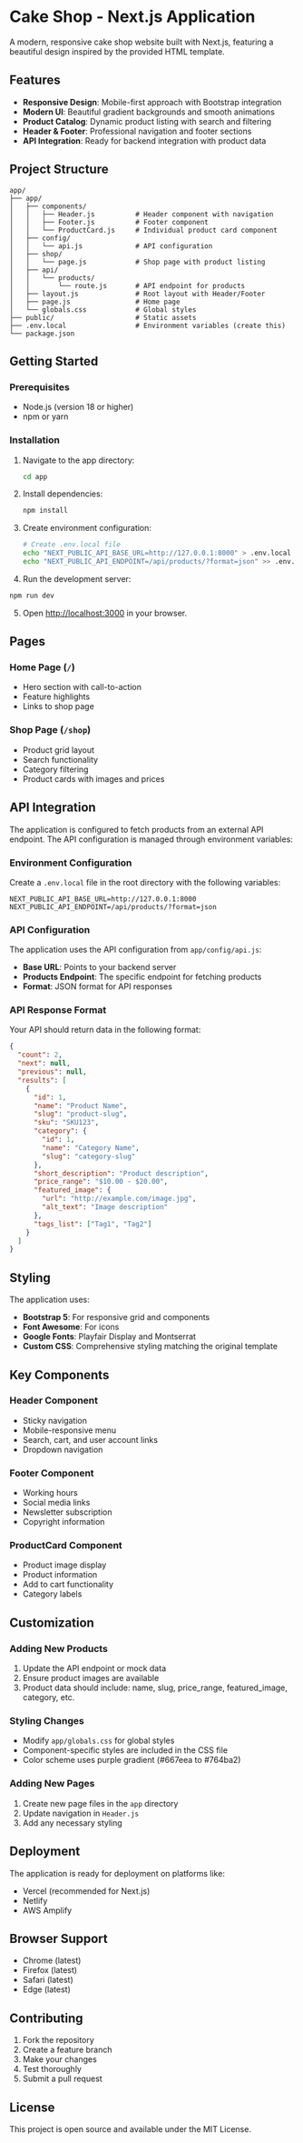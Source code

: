 # Cake Shop - Next.js Application

A modern, responsive cake shop website built with Next.js, featuring a beautiful design inspired by the provided HTML template.

## Features

- **Responsive Design**: Mobile-first approach with Bootstrap integration
- **Modern UI**: Beautiful gradient backgrounds and smooth animations
- **Product Catalog**: Dynamic product listing with search and filtering
- **Header & Footer**: Professional navigation and footer sections
- **API Integration**: Ready for backend integration with product data

## Project Structure
 
```
app/
├── app/
│   ├── components/
│   │   ├── Header.js          # Header component with navigation
│   │   ├── Footer.js          # Footer component
│   │   └── ProductCard.js     # Individual product card component
│   ├── config/
│   │   └── api.js             # API configuration
│   ├── shop/
│   │   └── page.js            # Shop page with product listing
│   ├── api/
│   │   └── products/
│   │       └── route.js       # API endpoint for products
│   ├── layout.js              # Root layout with Header/Footer
│   ├── page.js                # Home page
│   └── globals.css            # Global styles
├── public/                    # Static assets
├── .env.local                 # Environment variables (create this)
└── package.json
```

## Getting Started

### Prerequisites

- Node.js (version 18 or higher)
- npm or yarn

### Installation

1. Navigate to the app directory:
   ```bash
   cd app
   ```

2. Install dependencies:
   ```bash
   npm install
   ```

3. Create environment configuration:
   ```bash
   # Create .env.local file
   echo "NEXT_PUBLIC_API_BASE_URL=http://127.0.0.1:8000" > .env.local
   echo "NEXT_PUBLIC_API_ENDPOINT=/api/products/?format=json" >> .env.local
   ```

4. Run the development server:
```bash
npm run dev
```

5. Open [http://localhost:3000](http://localhost:3000) in your browser.

## Pages

### Home Page (`/`)
- Hero section with call-to-action
- Feature highlights
- Links to shop page

### Shop Page (`/shop`)
- Product grid layout
- Search functionality
- Category filtering
- Product cards with images and prices

## API Integration

The application is configured to fetch products from an external API endpoint. The API configuration is managed through environment variables:

### Environment Configuration

Create a `.env.local` file in the root directory with the following variables:

```env
NEXT_PUBLIC_API_BASE_URL=http://127.0.0.1:8000
NEXT_PUBLIC_API_ENDPOINT=/api/products/?format=json
```

### API Configuration

The application uses the API configuration from `app/config/api.js`:

- **Base URL**: Points to your backend server
- **Products Endpoint**: The specific endpoint for fetching products
- **Format**: JSON format for API responses

### API Response Format

Your API should return data in the following format:

```json
{
  "count": 2,
  "next": null,
  "previous": null,
  "results": [
    {
      "id": 1,
      "name": "Product Name",
      "slug": "product-slug",
      "sku": "SKU123",
      "category": {
        "id": 1,
        "name": "Category Name",
        "slug": "category-slug"
      },
      "short_description": "Product description",
      "price_range": "$10.00 - $20.00",
      "featured_image": {
        "url": "http://example.com/image.jpg",
        "alt_text": "Image description"
      },
      "tags_list": ["Tag1", "Tag2"]
    }
  ]
}
```

## Styling

The application uses:
- **Bootstrap 5**: For responsive grid and components
- **Font Awesome**: For icons
- **Google Fonts**: Playfair Display and Montserrat
- **Custom CSS**: Comprehensive styling matching the original template

## Key Components

### Header Component
- Sticky navigation
- Mobile-responsive menu
- Search, cart, and user account links
- Dropdown navigation

### Footer Component
- Working hours
- Social media links
- Newsletter subscription
- Copyright information

### ProductCard Component
- Product image display
- Product information
- Add to cart functionality
- Category labels

## Customization

### Adding New Products
1. Update the API endpoint or mock data
2. Ensure product images are available
3. Product data should include: name, slug, price_range, featured_image, category, etc.

### Styling Changes
- Modify `app/globals.css` for global styles
- Component-specific styles are included in the CSS file
- Color scheme uses purple gradient (#667eea to #764ba2)

### Adding New Pages
1. Create new page files in the `app` directory
2. Update navigation in `Header.js`
3. Add any necessary styling

## Deployment

The application is ready for deployment on platforms like:
- Vercel (recommended for Next.js)
- Netlify
- AWS Amplify

## Browser Support

- Chrome (latest)
- Firefox (latest)
- Safari (latest)
- Edge (latest)

## Contributing

1. Fork the repository
2. Create a feature branch
3. Make your changes
4. Test thoroughly
5. Submit a pull request

## License

This project is open source and available under the MIT License.

